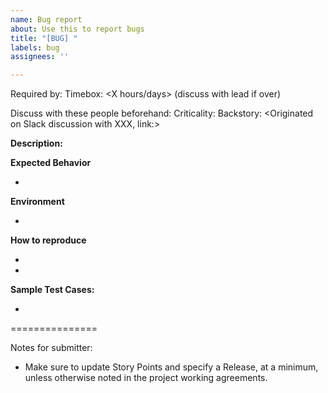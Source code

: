 ```yaml
---
name: Bug report
about: Use this to report bugs
title: "[BUG] "
labels: bug
assignees: ''

---
```


Required by: <Date and any reason>
Timebox: <X hours/days> (discuss with lead if over)

Discuss with these people beforehand:
Criticality:
Backstory: <Originated on Slack discussion with XXX, link:>

**Description:**


**Expected Behavior**

-

**Environment**

-

**How to reproduce**

-
-

**Sample Test Cases:**

-

===============

Notes for submitter:

- Make sure to update Story Points and specify a Release, at a minimum, unless otherwise noted in the project working agreements.
